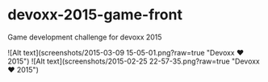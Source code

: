 # devoxx-2015-game-front
Game development challenge for devoxx 2015

![Alt text](screenshots/2015-03-09 15-05-01.png?raw=true "Devoxx ♥ 2015")
![Alt text](screenshots/2015-02-25 22-57-35.png?raw=true "Devoxx ♥ 2015")